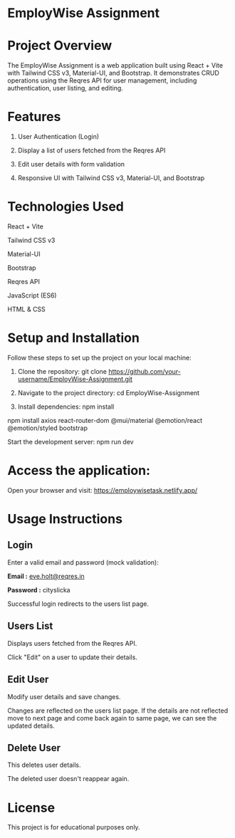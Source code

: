 # EmployWise Assignment
# Project Overview
The EmployWise Assignment is a web application built using React + Vite with Tailwind CSS v3, Material-UI, and Bootstrap. It demonstrates CRUD operations using the Reqres API for user management, including authentication, user listing, and editing.

# Features
1. User Authentication (Login)

2. Display a list of users fetched from the Reqres API

3. Edit user details with form validation

4. Responsive UI with Tailwind CSS v3, Material-UI, and Bootstrap

# Technologies Used
React + Vite

Tailwind CSS v3

Material-UI

Bootstrap

Reqres API

JavaScript (ES6)

HTML & CSS

# Setup and Installation
Follow these steps to set up the project on your local machine:

1. Clone the repository: git clone https://github.com/your-username/EmployWise-Assignment.git

2. Navigate to the project directory: cd EmployWise-Assignment

3. Install dependencies: npm install

npm install axios react-router-dom @mui/material @emotion/react @emotion/styled bootstrap

Start the development server: npm run dev
# Access the application:

Open your browser and visit: https://employwisetask.netlify.app/

# Usage Instructions
## Login

Enter a valid email and password (mock validation):

**Email :** eve.holt@reqres.in

**Password :** cityslicka

Successful login redirects to the users list page.

## Users List

Displays users fetched from the Reqres API.

Click "Edit" on a user to update their details.


## Edit User

Modify user details and save changes.

Changes are reflected on the users list page. If the details are not reflected move to next page and come back again to same page, we can see the updated details.

## Delete User

This deletes user details.

The deleted user doesn't reappear again. 

# License
This project is for educational purposes only.

